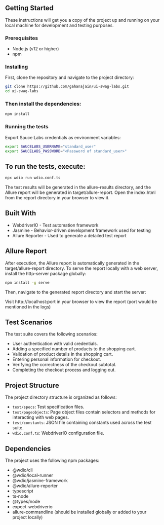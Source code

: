 ## Getting Started

These instructions will get you a copy of the project up and running on your local machine for development and testing purposes.

### Prerequisites

- Node.js (v12 or higher)
- npm

### Installing

First, clone the repository and navigate to the project directory:

```sh
git clone https://github.com/gahanajain/ui-swag-labs.git
cd ui-swag-labs
```

### Then install the dependencies:
```sh
npm install
```

### Running the tests
Export Sauce Labs credentials as environment variables:

```sh
export SAUCELABS_USERNAME="standard_user"
export SAUCELABS_PASSWORD="<Password of standard_user>"
```

## To run the tests, execute:

```sh
npx wdio run wdio.conf.ts
```

The test results will be generated in the allure-results directory, and the Allure report will be generated in target/allure-report. Open the index.html from the report directory in your browser to view it.

## Built With

- WebdriverIO - Test automation framework
- Jasmine - Behavior-driven development framework used for testing
- Allure Reporter - Used to generate a detailed test report

## Allure Report

After execution, the Allure report is automatically generated in the target/allure-report directory. 
To serve the report locally with a web server, install the http-server package globally:

```sh
npm install -g serve
```
Then, navigate to the generated report directory and start the server:

Visit http://localhost:port in your browser to view the report (port would be mentioned in the logs)

## Test Scenarios

The test suite covers the following scenarios:

- User authentication with valid credentials.
- Adding a specified number of products to the shopping cart.
- Validation of product details in the shopping cart.
- Entering personal information for checkout.
- Verifying the correctness of the checkout subtotal.
- Completing the checkout process and logging out.

## Project Structure

The project directory structure is organized as follows:
- `test/specs`: Test specification files.
- `test/pageobjects`: Page object files contain selectors and methods for interacting with web pages.
- `test/constants`: JSON file containing constants used across the test suite.
- `wdio.conf.ts`: WebdriverIO configuration file.

## Dependencies

The project uses the following npm packages:

- @wdio/cli
- @wdio/local-runner
- @wdio/jasmine-framework
- @wdio/allure-reporter
- typescript
- ts-node
- @types/node
- expect-webdriverio
- allure-commandline (should be installed globally or added to your project locally)
